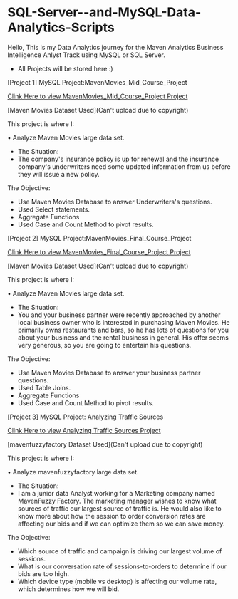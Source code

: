 # SQL-Server--and-MySQL-Data-Analytics-Scripts

Hello, This is my Data Analytics journey for the Maven Analytics Business Intelligence Anlyst Track using MySQL or SQL Server.
- All Projects will be stored here :)

[Project 1] MySQL Project:MavenMovies_Mid_Course_Project

[Clink Here to view MavenMovies_Mid_Course_Project Project](https://github.com/Bambi-Forest/SQL-Server-and-MySQL-Data-Analytics-Scripts/blob/main/MavenMovies_Mid_Course_Project.sql)

[Maven Movies Dataset Used](Can't upload due to copyright)

This project is where I:

•  Analyze Maven Movies large data set.
- The Situation: 
- The company's insurance policy is up for renewal and the insurance company's underwriters need some updated information from us before they will issue a new policy.
        
The Objective:
- Use Maven Movies Database to answer Underwriters's questions.
- Used Select statements.
- Aggregate Functions
- Used Case and Count Method to pivot results.


[Project 2] MySQL Project:MavenMovies_Final_Course_Project

[Clink Here to view MavenMovies_Final_Course_Project Project](https://github.com/Bambi-Forest/SQL-Server-and-MySQL-Data-Analytics-Scripts/blob/main/MavenMovies_Final_Course_Project.sql)

[Maven Movies Dataset Used](Can't upload due to copyright)

This project is where I:

•  Analyze Maven Movies large data set.
- The Situation: 
- You and your business partner were recently approached by another local business owner
who is interested in purchasing Maven Movies. He primarily owns restaurants and bars, so he
has lots of questions for you about your business and the rental business in general. His offer
seems very generous, so you are going to entertain his questions.
        
The Objective:
- Use Maven Movies Database to answer your business partner questions.
- Used Table Joins.
- Aggregate Functions
- Used Case and Count Method to pivot results.



[Project 3] MySQL Project: Analyzing Traffic Sources

[Clink Here to view Analyzing Traffic Sources Project](https://github.com/Bambi-Forest/SQL-Server-and-MySQL-Data-Analytics-Scripts/blob/main/Analyzing%20Traffic%20Sources_Bid%20Optimization_Trend%20Analysis.sql)

[mavenfuzzyfactory Dataset Used](Can't upload due to copyright)

This project is where I:

•  Analyze mavenfuzzyfactory large data set.
- The Situation: 
- I am a junior data Analyst working for a Marketing company named MavenFuzzy Factory. The marketing manager wishes to know what sources of traffic our largest source of traffic is. He would also like to know more about how the session to order conversion rates are affecting our bids and if we can optimize them so we can save money.
        
The Objective:
- Which source of traffic and campaign is driving our largest volume of sessions.
- What is our conversation rate of sessions-to-orders to determine if our bids are too high.
- Which device type (mobile vs desktop) is affecting our volume rate, which determines how we will bid.




